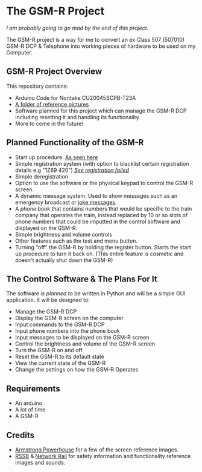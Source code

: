 # The GSM-R Project
*I am probably going to go mad by the end of this project.*

The GSM-R project is a way for me to convert an ex Class 507 (507010) GSM-R DCP & Telephone into working pieces of hardware to be used on my Computer.


## GSM-R Project Overview
This repository contains:
* Arduino Code for Noritake CU20045SCPB-T23A
* [A folder of reference pictures](https://github.com/SilverDevelopment/GSMR-Project/tree/master/References)
* Software planned for this project which can manage the GSM-R DCP including resetting it and handling its functionality.
* More to come in the future!

## Planned Functionality of the GSM-R
* Start up procedure. [As seen here](https://github.com/SilverDevelopment/GSMR-Project/blob/master/References/Sequences/StartUp.png)
* Simple registration system (with option to blacklist certain registration details e.g "1Z69 420") [*See registration failed*](https://github.com/SilverDevelopment/GSMR-Project/blob/master/References/Photos/0W00-Registration-Failed.jpg)
* Simple deregistration
* Option to use the software or the physical keypad to control the GSM-R screen.
* A dynamic message system. Used to show messages such as an emergency broadcast or [joke messages](https://github.com/SilverDevelopment/GSMR-Project/blob/master/References/Jokes/Dominos.jpg).
* A *phone book* that contains numbers that would be specific to the train company that operates the train, instead replaced by 10 or so slots of phone numbers that could be imputted in the control software and displayed on the GSM-R.
* Simple brightness and volume controls
* Other features such as the test and menu button.
* Turning "off" the GSM-R by holding the register button. Starts the start up procedure to turn it back on. (This entire feature is cosmetic and doesn't actually shut down the GSM-R)

## The Control Software & The Plans For It
The software *is planned to* be written in Python and will be a simple GUI application. It will be designed to:
* Manage the GSM-R DCP
* Display the GSM-R screen on the computer
* Input commands to the GSM-R DCP
* Input phone numbers into the phone book
* Input messages to be displayed on the GSM-R screen
* Control the brightness and volume of the GSM-R screen
* Turn the GSM-R on and off
* Reset the GSM-R to its default state
* View the current state of the GSM-R
* Change the settings on how the GSM-R Operates

## Requirements
* An arduino
* A lot of time
* A GSM-R


## Credits
* [Armstrong Powerhouse](https://www.armstrongpowerhouse.com/class_377_379_387_enhancement_pack) for a few of the screen reference images.
* [RSSB](https://www.rssb.co.uk/) & [Network Rail](https://www.networkrail.co.uk/running-the-railway/gsm-r-communicating-on-the-railway/gsm-r-for-drivers-and-signallers/#bulletins) for safety information and functionality reference images and sounds.